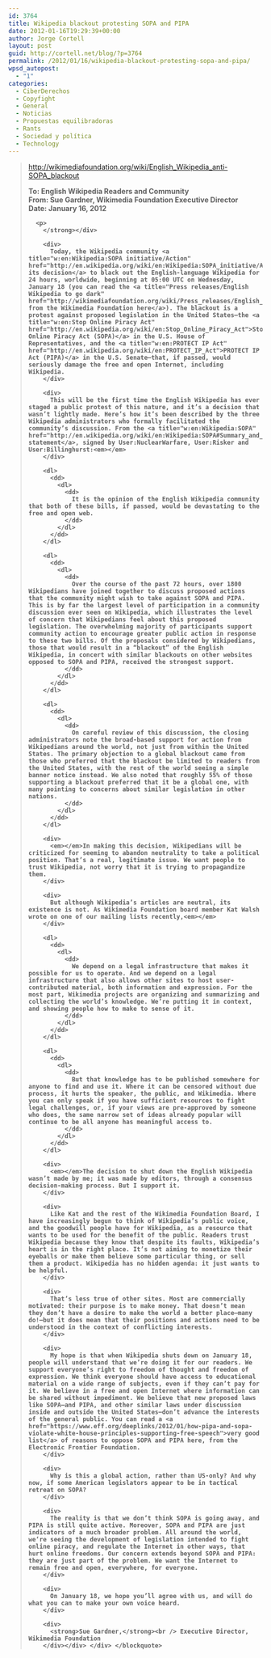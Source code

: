 ```yaml
---
id: 3764
title: Wikipedia blackout protesting SOPA and PIPA
date: 2012-01-16T19:29:39+00:00
author: Jorge Cortell
layout: post
guid: http://cortell.net/blog/?p=3764
permalink: /2012/01/16/wikipedia-blackout-protesting-sopa-and-pipa/
wpsd_autopost:
  - "1"
categories:
  - CiberDerechos
  - Copyfight
  - General
  - Noticias
  - Propuestas equilibradoras
  - Rants
  - Sociedad y polí­tica
  - Technology
---
```

> <div>
>   <a href="http://wikimediafoundation.org/wiki/English_Wikipedia_anti-SOPA_blackout">http://wikimediafoundation.org/wiki/English_Wikipedia_anti-SOPA_blackout</a></p> 
>   
>   <div>
>     <div>
>       <strong>To: English Wikipedia Readers and Community<br /> </strong><strong>From: Sue Gardner, Wikimedia Foundation Executive Director<br /> </strong><strong>Date: January 16, 2012</p> 
>       
>       <p>
>         </strong></div> 
>         
>         <div>
>           Today, the Wikipedia community <a title="w:en:Wikipedia:SOPA initiative/Action" href="http://en.wikipedia.org/wiki/en:Wikipedia:SOPA_initiative/Action">announced its decision</a> to black out the English-language Wikipedia for 24 hours, worldwide, beginning at 05:00 UTC on Wednesday, January 18 (you can read the <a title="Press releases/English Wikipedia to go dark" href="http://wikimediafoundation.org/wiki/Press_releases/English_Wikipedia_to_go_dark">statement from the Wikimedia Foundation here</a>). The blackout is a protest against proposed legislation in the United States—the <a title="w:en:Stop Online Piracy Act" href="http://en.wikipedia.org/wiki/en:Stop_Online_Piracy_Act">Stop Online Piracy Act (SOPA)</a> in the U.S. House of Representatives, and the <a title="w:en:PROTECT IP Act" href="http://en.wikipedia.org/wiki/en:PROTECT_IP_Act">PROTECT IP Act (PIPA)</a> in the U.S. Senate—that, if passed, would seriously damage the free and open Internet, including Wikipedia.
>         </div>
>         
>         <div>
>           This will be the first time the English Wikipedia has ever staged a public protest of this nature, and it’s a decision that wasn’t lightly made. Here’s how it’s been described by the three Wikipedia administrators who formally facilitated the community’s discussion. From the <a title="w:en:Wikipedia:SOPA" href="http://en.wikipedia.org/wiki/en:Wikipedia:SOPA#Summary_and_conclusion">public statement</a>, signed by User:NuclearWarfare, User:Risker and User:Billinghurst:<em></em>
>         </div>
>         
>         <dl>
>           <dd>
>             <dl>
>               <dd>
>                 It is the opinion of the English Wikipedia community that both of these bills, if passed, would be devastating to the free and open web.
>               </dd>
>             </dl>
>           </dd>
>         </dl>
>         
>         <dl>
>           <dd>
>             <dl>
>               <dd>
>                 Over the course of the past 72 hours, over 1800 Wikipedians have joined together to discuss proposed actions that the community might wish to take against SOPA and PIPA. This is by far the largest level of participation in a community discussion ever seen on Wikipedia, which illustrates the level of concern that Wikipedians feel about this proposed legislation. The overwhelming majority of participants support community action to encourage greater public action in response to these two bills. Of the proposals considered by Wikipedians, those that would result in a “blackout” of the English Wikipedia, in concert with similar blackouts on other websites opposed to SOPA and PIPA, received the strongest support.
>               </dd>
>             </dl>
>           </dd>
>         </dl>
>         
>         <dl>
>           <dd>
>             <dl>
>               <dd>
>                 On careful review of this discussion, the closing administrators note the broad-based support for action from Wikipedians around the world, not just from within the United States. The primary objection to a global blackout came from those who preferred that the blackout be limited to readers from the United States, with the rest of the world seeing a simple banner notice instead. We also noted that roughly 55% of those supporting a blackout preferred that it be a global one, with many pointing to concerns about similar legislation in other nations.
>               </dd>
>             </dl>
>           </dd>
>         </dl>
>         
>         <div>
>           <em></em>In making this decision, Wikipedians will be criticized for seeming to abandon neutrality to take a political position. That’s a real, legitimate issue. We want people to trust Wikipedia, not worry that it is trying to propagandize them.
>         </div>
>         
>         <div>
>           But although Wikipedia’s articles are neutral, its existence is not. As Wikimedia Foundation board member Kat Walsh wrote on one of our mailing lists recently,<em></em>
>         </div>
>         
>         <dl>
>           <dd>
>             <dl>
>               <dd>
>                 We depend on a legal infrastructure that makes it possible for us to operate. And we depend on a legal infrastructure that also allows other sites to host user-contributed material, both information and expression. For the most part, Wikimedia projects are organizing and summarizing and collecting the world’s knowledge. We’re putting it in context, and showing people how to make to sense of it.
>               </dd>
>             </dl>
>           </dd>
>         </dl>
>         
>         <dl>
>           <dd>
>             <dl>
>               <dd>
>                 But that knowledge has to be published somewhere for anyone to find and use it. Where it can be censored without due process, it hurts the speaker, the public, and Wikimedia. Where you can only speak if you have sufficient resources to fight legal challenges, or, if your views are pre-approved by someone who does, the same narrow set of ideas already popular will continue to be all anyone has meaningful access to.
>               </dd>
>             </dl>
>           </dd>
>         </dl>
>         
>         <div>
>           <em></em>The decision to shut down the English Wikipedia wasn’t made by me; it was made by editors, through a consensus decision-making process. But I support it.
>         </div>
>         
>         <div>
>           Like Kat and the rest of the Wikimedia Foundation Board, I have increasingly begun to think of Wikipedia’s public voice, and the goodwill people have for Wikipedia, as a resource that wants to be used for the benefit of the public. Readers trust Wikipedia because they know that despite its faults, Wikipedia’s heart is in the right place. It’s not aiming to monetize their eyeballs or make them believe some particular thing, or sell them a product. Wikipedia has no hidden agenda: it just wants to be helpful.
>         </div>
>         
>         <div>
>           That’s less true of other sites. Most are commercially motivated: their purpose is to make money. That doesn’t mean they don’t have a desire to make the world a better place—many do!—but it does mean that their positions and actions need to be understood in the context of conflicting interests.
>         </div>
>         
>         <div>
>           My hope is that when Wikipedia shuts down on January 18, people will understand that we’re doing it for our readers. We support everyone’s right to freedom of thought and freedom of expression. We think everyone should have access to educational material on a wide range of subjects, even if they can’t pay for it. We believe in a free and open Internet where information can be shared without impediment. We believe that new proposed laws like SOPA—and PIPA, and other similar laws under discussion inside and outside the United States—don’t advance the interests of the general public. You can read a <a href="https://www.eff.org/deeplinks/2012/01/how-pipa-and-sopa-violate-white-house-principles-supporting-free-speech">very good list</a> of reasons to oppose SOPA and PIPA here, from the Electronic Frontier Foundation.
>         </div>
>         
>         <div>
>           Why is this a global action, rather than US-only? And why now, if some American legislators appear to be in tactical retreat on SOPA?
>         </div>
>         
>         <div>
>           The reality is that we don’t think SOPA is going away, and PIPA is still quite active. Moreover, SOPA and PIPA are just indicators of a much broader problem. All around the world, we‘re seeing the development of legislation intended to fight online piracy, and regulate the Internet in other ways, that hurt online freedoms. Our concern extends beyond SOPA and PIPA: they are just part of the problem. We want the Internet to remain free and open, everywhere, for everyone.
>         </div>
>         
>         <div>
>           On January 18, we hope you’ll agree with us, and will do what you can to make your own voice heard.
>         </div>
>         
>         <div>
>           <strong>Sue Gardner,</strong><br /> Executive Director, Wikimedia Foundation
>         </div></div> </div> </blockquote>